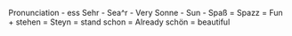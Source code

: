 Pronunciation - ess
Sehr - Sea^r - Very
Sonne - Sun -
Spaß = Spazz = Fun +
stehen = Steyn = stand
schon = Already
schön = beautiful